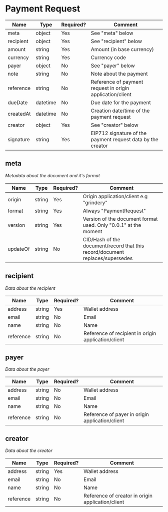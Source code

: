 # Payment Request

| Name            | Type      | Required? | Comment                                                            |
| --------------- | --------- | --------- | ------------------------------------------------------------------ |
| meta            | object    | Yes       | See "meta" below                                                   |
| recipient       | object    | Yes       | See "recipient" below                                              |
| amount          | string    | Yes       | Amount (in base currency)                                          |
| currency        | string    | Yes       | Currency code                                                      |
| payer           | object    | No        | See "payer" below                                                  |
| note            | string    | No        | Note about the payment                                             |
| reference       | string    | No        | Reference of payment request in origin application/client          |
| dueDate         | datetime  | No        | Due date for the payment                                           |
| createdAt       | datetime  | No        | Creation date/time of the payment request                          |
| creator         | object    | Yes       | See "creator" below                                                |
| signature       | string    | Yes       | EIP712 signature of the payment request data by the creator        |


## meta

_Metadata about the document and it's format_

| Name      | Type     | Required? | Comment                                                                         |
| --------- | -------- | --------- | ------------------------------------------------------------------------------- |
| origin    | string   | Yes       | Origin application/client e.g "grindery"                                        |
| format    | string   | Yes       | Always "PaymentRequest"                                                        |
| version   | string   | Yes       | Version of the document format used. Only "0.0.1" at the moment                 |
| updateOf  | string   | No        | CID/Hash of the document/record that this record/document replaces/supersedes   |


## recipient

_Data about the recipient_

| Name                | Type                     | Required?  | Comment                                              |
| ------------------- | ------------------------ | ---------- | ---------------------------------------------------- |
| address             | string                   | Yes        | Wallet address                                       |
| email               | string                   | No         | Email                                                |
| name                | string                   | No         | Name                                                 |
| reference           | string                   | No         | Reference of recipient in origin application/client  |


## payer

_Data about the payer_

| Name                | Type                     | Required? | Comment                                               |
| ------------------- | ------------------------ | --------- | ----------------------------------------------------- |
| address             | string                   | No        | Wallet address                                        |
| email               | string                   | No        | Email                                                 |
| name                | string                   | No        | Name                                                  |
| reference           | string                   | No        | Reference of payer in origin application/client       |


## creator

_Data about the creator_

| Name                | Type                     | Required? | Comment                                               |
| ------------------- | ------------------------ | --------- | ----------------------------------------------------- |
| address             | string                   | Yes       | Wallet address                                        |
| email               | string                   | No        | Email                                                 |
| name                | string                   | No        | Name                                                  |
| reference           | string                   | No        | Reference of creator in origin application/client     |
